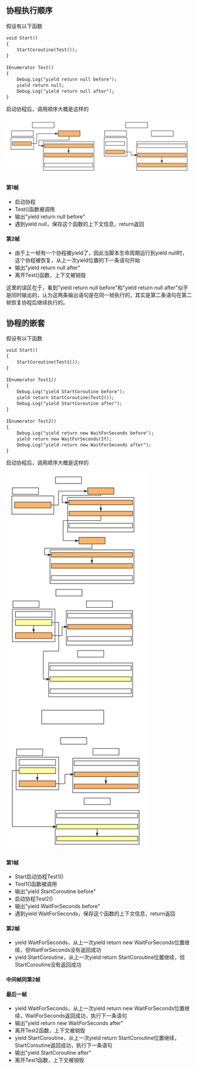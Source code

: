 
## 协程执行顺序
假设有以下函数

    void Start()
    {
        StartCoroutine(Test());
    }

    IEnumerator Test()
    {
        Debug.Log("yield return null before");
        yield return null;
        Debug.Log("yield return null after");
    }

启动协程后，调用顺序大概是这样的

![avatar](./pictures/yield_null.svg)

#### 第1帧
- 启动协程
- Test()函数被调用
- 输出"yield return null before"
- 遇到yield null，保存这个函数的上下文信息，return返回

#### 第2帧
- 由于上一帧有一个协程被yield了，因此当脚本生命周期运行到yield null时，这个协程被恢复，从上一次yield位置的下一条语句开始
- 输出"yield return null after"
- 离开Test()函数，上下文被销毁

这里的误区在于，看到"yield return null before"和"yield return null after"似乎是同时输出的，认为这两条输出语句是在同一帧执行的，其实是第二条语句在第二帧恢复协程后继续执行的。

## 协程的嵌套
假设有以下函数

    void Start()
    {
        StartCoroutine(Test1());
    }

    IEnumerator Test1()
    {
        Debug.Log("yield StartCoroutine before");
        yield return StartCoroutine(Test2());
        Debug.Log("yield StartCoroutine after");
    }

    IEnumerator Test2()
    {
        Debug.Log("yield return new WaitForSeconds before");
        yield return new WaitForSeconds(2f);
        Debug.Log("yield return new WaitForSeconds after");
    }

启动协程后，调用顺序大概是这样的

![avatar](./pictures/协程的嵌套.svg)

#### 第1帧
- Start启动协程Test1()
- Test1()函数被调用
- 输出"yield StartCoroutine before"
- 启动协程Test2()
- 输出"yield WaitForSeconds before"
- 遇到yield WaitForSeconds，保存这个函数的上下文信息，return返回

#### 第2帧
- yield WaitForSeconds，从上一次yield return new WaitForSeconds位置继续，但WaitForSeconds没有返回成功
- yield StartCoroutine，从上一次yield return StartCoroutine位置继续，但StartCoroutine没有返回成功

#### 中间帧同第2帧

#### 最后一帧
- yield WaitForSeconds，从上一次yield return new WaitForSeconds位置继续，WaitForSeconds返回成功，执行下一条语句
- 输出"yield return new WaitForSeconds after"
- 离开Test2函数，上下文被销毁
- yield StartCoroutine，从上一次yield return StartCoroutine位置继续，StartCoroutine返回成功，执行下一条语句
- 输出"yield StartCoroutine after"
- 离开Test1函数，上下文被销毁
